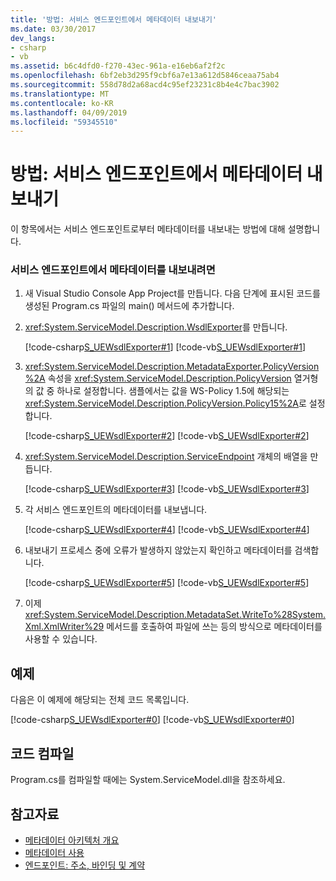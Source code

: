 ```yaml
---
title: '방법: 서비스 엔드포인트에서 메타데이터 내보내기'
ms.date: 03/30/2017
dev_langs:
- csharp
- vb
ms.assetid: b6c4dfd0-f270-43ec-961a-e16eb6af2f2c
ms.openlocfilehash: 6bf2eb3d295f9cbf6a7e13a612d5846ceaa75ab4
ms.sourcegitcommit: 558d78d2a68acd4c95ef23231c8b4e4c7bac3902
ms.translationtype: MT
ms.contentlocale: ko-KR
ms.lasthandoff: 04/09/2019
ms.locfileid: "59345510"
---
```

# <a name="how-to-export-metadata-from-service-endpoints"></a>방법: 서비스 엔드포인트에서 메타데이터 내보내기
이 항목에서는 서비스 엔드포인트로부터 메타데이터를 내보내는 방법에 대해 설명합니다.  
  
### <a name="to-export-metadata-from-service-endpoints"></a>서비스 엔드포인트에서 메타데이터를 내보내려면  
  
1. 새 Visual Studio Console App Project를 만듭니다. 다음 단계에 표시된 코드를 생성된 Program.cs 파일의 main() 메서드에 추가합니다.  
  
2. <xref:System.ServiceModel.Description.WsdlExporter>를 만듭니다.  
  
     [!code-csharp[S_UEWsdlExporter#1](../../../../samples/snippets/csharp/VS_Snippets_CFX/s_uewsdlexporter/cs/program.cs#1)]
     [!code-vb[S_UEWsdlExporter#1](../../../../samples/snippets/visualbasic/VS_Snippets_CFX/s_uewsdlexporter/vb/program.vb#1)]  
  
3. <xref:System.ServiceModel.Description.MetadataExporter.PolicyVersion%2A> 속성을 <xref:System.ServiceModel.Description.PolicyVersion> 열거형의 값 중 하나로 설정합니다. 샘플에서는 값을 WS-Policy 1.5에 해당되는 <xref:System.ServiceModel.Description.PolicyVersion.Policy15%2A>로 설정합니다.  
  
     [!code-csharp[S_UEWsdlExporter#2](../../../../samples/snippets/csharp/VS_Snippets_CFX/s_uewsdlexporter/cs/program.cs#2)]
     [!code-vb[S_UEWsdlExporter#2](../../../../samples/snippets/visualbasic/VS_Snippets_CFX/s_uewsdlexporter/vb/program.vb#2)]  
  
4. <xref:System.ServiceModel.Description.ServiceEndpoint> 개체의 배열을 만듭니다.  
  
     [!code-csharp[S_UEWsdlExporter#3](../../../../samples/snippets/csharp/VS_Snippets_CFX/s_uewsdlexporter/cs/program.cs#3)]
     [!code-vb[S_UEWsdlExporter#3](../../../../samples/snippets/visualbasic/VS_Snippets_CFX/s_uewsdlexporter/vb/program.vb#3)]  
  
5. 각 서비스 엔드포인트의 메타데이터를 내보냅니다.  
  
     [!code-csharp[S_UEWsdlExporter#4](../../../../samples/snippets/csharp/VS_Snippets_CFX/s_uewsdlexporter/cs/program.cs#4)]
     [!code-vb[S_UEWsdlExporter#4](../../../../samples/snippets/visualbasic/VS_Snippets_CFX/s_uewsdlexporter/vb/program.vb#4)]  
  
6. 내보내기 프로세스 중에 오류가 발생하지 않았는지 확인하고 메타데이터를 검색합니다.  
  
     [!code-csharp[S_UEWsdlExporter#5](../../../../samples/snippets/csharp/VS_Snippets_CFX/s_uewsdlexporter/cs/program.cs#5)]
     [!code-vb[S_UEWsdlExporter#5](../../../../samples/snippets/visualbasic/VS_Snippets_CFX/s_uewsdlexporter/vb/program.vb#5)]  
  
7. 이제 <xref:System.ServiceModel.Description.MetadataSet.WriteTo%28System.Xml.XmlWriter%29> 메서드를 호출하여 파일에 쓰는 등의 방식으로 메타데이터를 사용할 수 있습니다.  
  
## <a name="example"></a>예제  
 다음은 이 예제에 해당되는 전체 코드 목록입니다.  
  
 [!code-csharp[S_UEWsdlExporter#0](../../../../samples/snippets/csharp/VS_Snippets_CFX/s_uewsdlexporter/cs/program.cs#0)]
 [!code-vb[S_UEWsdlExporter#0](../../../../samples/snippets/visualbasic/VS_Snippets_CFX/s_uewsdlexporter/vb/program.vb#0)]  
  
## <a name="compiling-the-code"></a>코드 컴파일  
 Program.cs를 컴파일할 때에는 System.ServiceModel.dll을 참조하세요.  
  
## <a name="see-also"></a>참고자료

- [메타데이터 아키텍처 개요](../../../../docs/framework/wcf/feature-details/metadata-architecture-overview.md)
- [메타데이터 사용](../../../../docs/framework/wcf/feature-details/using-metadata.md)
- [엔드포인트: 주소, 바인딩 및 계약](../../../../docs/framework/wcf/feature-details/endpoints-addresses-bindings-and-contracts.md)
